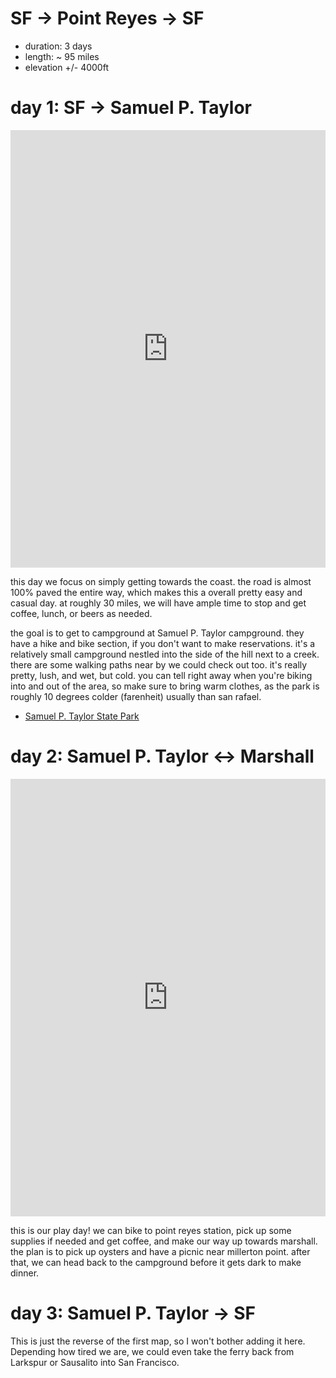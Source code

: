 # SF -> Point Reyes -> SF

* duration: 3 days
* length: ~ 95 miles
* elevation +/- 4000ft

# day 1: SF -> Samuel P. Taylor

<iframe src="https://ridewithgps.com/embeds?type=route&id=38469655&sampleGraph=true" style="width: 1px; min-width: 100%; height: 700px; border: none;" scrolling="no"></iframe>

this day we focus on simply getting towards the coast. the road is almost 100%
paved the entire way, which makes this a overall pretty easy and casual day. at
roughly 30 miles, we will have ample time to stop and get coffee, lunch, or
beers as needed.

the goal is to get to campground at Samuel P. Taylor campground. they have a
hike and bike section, if you don't want to make reservations. it's a
relatively small campground nestled into the side of the hill next to a creek.
there are some walking paths near by we could check out too. it's really
pretty, lush, and wet, but cold. you can tell right away when you're biking
into and out of the area, so make sure to bring warm clothes, as the park is
roughly 10 degrees colder (farenheit) usually than san rafael.

* [Samuel P. Taylor State Park](http://www.parks.ca.gov/?page_id=469)

# day 2: Samuel P. Taylor <-> Marshall

<iframe src="https://ridewithgps.com/embeds?type=route&id=38469800&sampleGraph=true" style="width: 1px; min-width: 100%; height: 700px; border: none;" scrolling="no"></iframe>

this is our play day! we can bike to point reyes station, pick up some supplies
if needed and get coffee, and make our way up towards marshall. the plan is to
pick up oysters and have a picnic near millerton point. after that, we can head
back to the campground before it gets dark to make dinner.

# day 3: Samuel P. Taylor -> SF

This is just the reverse of the first map, so I won't bother adding it here. Depending how tired we are, we could even take the ferry back from Larkspur or Sausalito into San Francisco.
